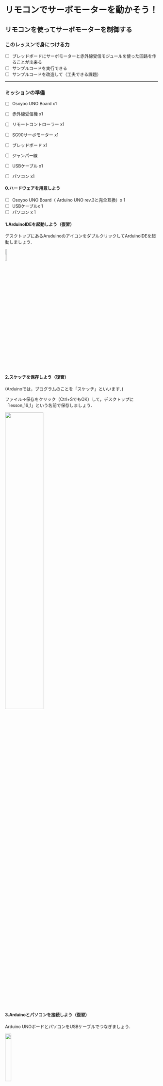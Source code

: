 # リモコンでサーボモーターを動かそう！

## リモコンを使ってサーボモーターを制御する


### このレッスンで身につける力

- [ ] ブレッドボードにサーボモーターと赤外線受信モジュールを使った回路を作ることが出来る
- [ ] サンプルコードを実行できる
- [ ] サンプルコードを改造して（工夫できる課題）

---

### ミッションの準備

- [ ] Osoyoo UNO Board x1
- [ ] 赤外線受信機 x1
- [ ] リモートコントローラー x1
- [ ] SG90サーボモーター x1
- [ ] ブレッドボード x1
- [ ] ジャンパー線
- [ ] USBケーブル x1
- [ ] パソコン x1



#### 0.ハードウェアを用意しよう

- [ ] Osoyoo UNO Board（ Arduino UNO rev.3と完全互換）x 1
- [ ] USBケーブルx 1
- [ ] パソコン x 1

#### 1.ArduinoIDEを起動しよう（復習）

デスクトップにあるAruduinoのアイコンをダブルクリックしてArduinoIDEを起動しましょう．

<img src="image/ArduinoIDE_icon.png" width="10%">

#### 2.スケッチを保存しよう（復習）

(Arduinoでは，プログラムのことを「スケッチ」といいます．)

ファイル→保存をクリック（Ctrl+SでもOK）して，デスクトップに「lesson_16_1」という名前で保存しましょう．

<img src="image/ArduinoIDE_save.png" width="50%">

#### 3.Arduinoとパソコンを接続しよう（復習）

Arduino UNOボードとパソコンをUSBケーブルでつなぎましょう．

<img src="image/Arduino_USBcable.png" width="20%">

【注意】USBを抜き差しするときは向きを確認して，ていねいにあつかうこと．

USBを差したら，ArduinoIDEでポートを指定しましょう．

ツール→シリアルポートをクリックして，「COM～（Arduino UNO）」となっているものをクリックしましょう．（COM～の数字は毎回変わります．）

<img src="image/ArduinoIDE_port_setting.png" width="70%">


---
## ミッションチャレンジ

### 赤外線受信機とサーボモーターをArduinoにつなごう！

配線図：
<img src="image/IRsensor-servo-arduino_circuit_image.png" width="100%">


- [ ] 回路が作れたらチェック！

---


### リモコンからの信号をシリアルモニタに表示しよう！

ArduinoIDEを開き，ファイル→名前を付けて保存をクリックして，「lesson_16_1」という名前で保存しましょう．

スケッチに以下のコードをコピー＆ペーストして，スケッチを実行してみよう．



``` C++
#include <IRremote.h>  // IRRemote.hの関数を使用する
const int irReceiverPin = 3;  ///受信モジュールのSIGはpin2
IRrecv irrecv(irReceiverPin); //IRrecvタイプの変数を作成します
decode_results results;    // 結果

void setup()
{
  Serial.begin(9600);    //シリアルを初期化し、ボーレートは9600に設定する
  irrecv.enableIRIn();   // 赤外線受信機モジュールを有効にする
}

void loop() 
{
  if (irrecv.decode(&results)) //赤外線受信機モジュールの受信データ
  {  
    Serial.print("irCode: ");    //irCode："の値を送信する 
    Serial.print(results.value, HEX); //シリアルに値を出力する
    Serial.print(",  bits: ");  //bitsを送信する         
    Serial.println(results.bits); //bitsを結果に出力する
    irrecv.resume();    // 次の値を受取る
  }  
  delay(600); //600ミリ秒待機
}
```

上のプログラムをコピーして実行し，シリアルモニタを開こう！
**リモコンを押すと何が起こるかな？**

<img src="image/lesson11_1_serialmonitor_result.png" width="30%">

- [ ] シリアルモニタに上の画像のような表示が出たらチェック！


---

### 障害物センサーの感度を調整しよう

回路につないだまま，プラスドライバーで障害物センサーのネジをまわしてみよう！ネジを回す方向によって反応する距離がどのように変化するかな？

<img src="image/IRsensor_variable resistor.png" width="50%">

- [ ] ネジを回して反応距離が変化することが確認出来たらチェック！

---
### ちょうど10cmでブザーが鳴る人感センサーを作ろう！

ArduinoIDEを開き，ファイル→名前を付けて保存をクリックして，「lesson_11_2」という名前で保存しましょう．

スケッチに以下のコードをコピー＆ペーストして，スケッチを実行してみよう．

``` C++
int LEDPin = 13;  //LEDピンを13番に設定
int buzzerPin = 3;  //3番ピンをブザーに接続
int isObstaclePin = 2;  // 2番ピンを赤外線センサーに接続
int isObstacle = HIGH;  // 障害物が無い場合

void setup() {
  pinMode(buzzerPin, OUTPUT);
  pinMode(isObstaclePin, INPUT);
  pinMode(LEDPin, OUTPUT);
  Serial.begin(9600);
}

void loop() {
  isObstacle = digitalRead(isObstaclePin);
  if (isObstacle == LOW)  //障害物がある場合
  {
    Serial.println("OBSTACLE!!, OBSTACLE!!"); //Obstacleは「障害物」の意味
    digitalWrite(LEDPin, HIGH); //LEDをON
    digitalWrite(buzzerPin, LOW); //ブザーをON
  }
  else  //障害物がない場合
  {
    Serial.println("clear");
    digitalWrite(LEDPin, LOW); //LEDをOFF
    digitalWrite(buzzerPin, HIGH); //ブザーをOFF
  }
  delay(200);
}

```


**定規などを使って，反応する距離を10cmになるように調整しよう！**



- [ ] ちょうど10cmでブザーが鳴ったらチェック！

---
### まとめ
- 内蔵LEDは13番（`LEDPin = 13`で指定できる）
- 障害物センサーは`digitalRead(isObstaclePin);`で読み取る
- 障害物センサーはネジを回すことで反応距離を調整できる




---

#### 出来たことをチェックしよう

- [ ] ブレッドボードを使って障害物センサーとブザーの入った回路を作成できる
- [ ] 障害物センサーの感度を調整できる
- [ ] サンプルコードを実行できる
- [ ] 10cmでブザーが鳴る人感センサーを作ることができる
